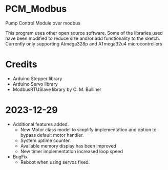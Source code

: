 # PCM_Modbus
Pump Control Module over modbus

This program uses other open source software. Some of the libraries used have been modified to reduce size and/or add functionality to the sketch. Currently only supporting Atmega328p and ATmega32u4 microcontrollers

# Credits 
- Arduino Stepper library
- Arduino Servo library
- ModbusRTUSlave library by C. M. Bulliner

# 2023-12-29
- Additional features added.
  - New Motor class model to simplify implementation and option to bypass default motor handler.
  - System uptime counter.
  - Available memory display has been improved
  - New timer implementation increased loop speed
- BugFix
  - Reboot when using servos fixed.
